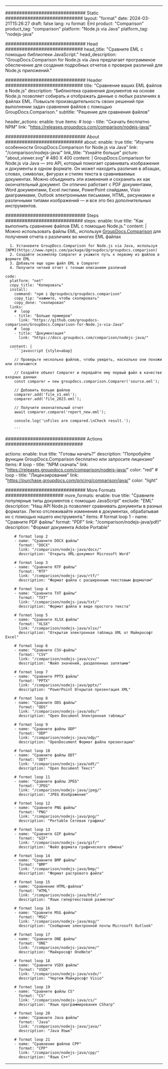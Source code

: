 
---
############################# Static ############################
layout: "format"
date:  2024-03-21T15:26:27
draft: false
lang: ru
format: Eml
product: "Comparison"
product_tag: "comparison"
platform: "Node.js via Java"
platform_tag: "nodejs-java"

############################# Head ############################
head_title: "Сравните EML с помощью библиотеки JavaScript."
head_description: "GroupDocs.Comparison for Node.js via Java предлагает программное обеспечение для создания подробных отчетов о проверке различий для Node.js приложений."

############################# Header ############################
title: "Сравнение ваших EML файлов в Node.js" 
description: "Библиотека сравнения документов на основе Node.js позволяет собирать и отображать данные о любых различиях в файлах EML. Повысьте производительность своих решений при выполнении задач сравнения файлов с помощью GroupDocs.Comparison."
subtitle: "Решение для сравнения файлов" 

header_actions:
  enable: true
  items:
    #  loop
    - title: "Скачать бесплатно NPM"
      link: "https://releases.groupdocs.com/comparison/nodejs-java/"
      
############################# About ############################
about:
    enable: true
    title: "Изучите особенности GroupDocs.Comparison for Node.js via Java"
    link: "/comparison/nodejs-java/"
    link_title: "Узнайте больше"
    picture: "about_viewer.svg" # 480 X 400
    content: |
       GroupDocs.Comparison for Node.js via Java — это API, который помогает сравнивать изображения и документы в одном формате. Он может находить различия в абзацах, словах, символах, фигурах и стилях текста в сравниваемых документах. Можно объединить эти изменения и сохранить их как окончательный документ. Он отлично работает с PDF документами, Word документами, Excel листами, PowerPoint слайдами, Visio диаграммами, Outlook электронными письмами, HTML, рисунками и различными типами изображений — и все это без дополнительных инструментов.

############################# Steps ############################
steps:
    enable: true
    title: "Как выполнить сравнение файлов EML с помощью Node.js."
    content: |
      Можно использовать файлы EML, используя [GroupDocs.Comparison](https://products.groupdocs.com/comparison/nodejs-java/) для получения отчета о различиях во многих EML файлах
      
      1. Установите GroupDocs.Comparison for Node.js via Java, используя [NPM](https://www.npmjs.com/package/@groupdocs/groupdocs.comparison)
      2. Создайте экземпляр Comparer и укажите путь к первому из файлов в формате EML
      3. Добавьте еще один файл EML в Comparer
      4. Получите четкий отчет с точным описанием различий
   
    code:
      platform: "net"
      copy_title: "Копировать"
      install:
        command: "npm i @groupdocs/groupdocs.comparison"
        copy_tip: "нажмите, чтобы скопировать"
        copy_done: "скопировал"
      links:
        #  loop
        - title: "Больше примеров"
          link: "https://github.com/groupdocs-comparison/GroupDocs.Comparison-for-Node.js-via-Java"
        #  loop
        - title: "Документация"
          link: "https://docs.groupdocs.com/comparison/nodejs-java/"
          
      content: |
        ```javascript {style=abap}

        // Проверьте несколько файлов, чтобы увидеть, насколько они похожи или отличаются

        // Создайте объект Comparer и передайте ему первый файл в качестве входных данных
        const comparer = new groupdocs.comparison.Comparer('source.eml');

        // Добавить больше файлов
        comparer.add('file_v1.eml');
        comparer.add('file_2023.eml');

        // Получите окончательный отчет
        await comparer.compare('report_new.eml');

        console.log('\nFiles are compared.\nCheck result.');

        ```            

############################# Actions ############################

actions:
  enable: true
  title: "Готовы начать?"
  description: "Попробуйте функции GroupDocs.Comparison бесплатно или запросите лицензию"
  items:
    #  loop
    - title: "NPM скачать"
      link: "https://releases.groupdocs.com/comparison/nodejs-java/"
      color: "red"
        #  loop
    - title: "Лицензирование"
      link: "https://purchase.groupdocs.com/pricing/comparison/java/"
      color: "light"


############################# More Formats #####################
more_formats:
    enable: true
    title: "Сравните популярные типы документов с помощью JavaScript"
    exclude: "EML"
    description: "Наш API Node.js позволяет сравнивать документы в разных форматах. Легко отслеживайте изменения в документах, обрабатывая их с помощью нашего инструмента."
    items: 
        # format loop 1
        - name: "Сравните PDF файлы"
          format: "PDF"
          link: "/comparison/nodejs-java/pdf/"
          description: "Формат документа Adobe Portable"

        # format loop 2
        - name: "Сравните DOCX файлы"
          format: "DOCX"
          link: "/comparison/nodejs-java/docx/"
          description: "Открыть XML-документ Microsoft Word"

        # format loop 3
        - name: "Сравните RTF файлы"
          format: "RTF"
          link: "/comparison/nodejs-java/rtf/"
          description: "Формат файла с расширенным текстовым форматом"

        # format loop 4
        - name: "Сравните TXT файлы"
          format: "TXT"
          link: "/comparison/nodejs-java/txt/"
          description: "Формат файла в виде простого текста"

        # format loop 5
        - name: "Сравните XLSX файлы"
          format: "XLSX"
          link: "/comparison/nodejs-java/xlsx/"
          description: "Открытая электронная таблица XML от Майкрософт Excel"

        # format loop 6
        - name: "Сравните CSV-файлы"
          format: "CSV"
          link: "/comparison/nodejs-java/csv/"
          description: "Файл значений, разделенных запятыми"

        # format loop 7
        - name: "Сравните PPTX файлы"
          format: "PPTX"
          link: "/comparison/nodejs-java/pptx/"
          description: "PowerPoint Открытая презентация XML"

        # format loop 8
        - name: "Сравните ODS файлы"
          format: "ODS"
          link: "/comparison/nodejs-java/ods/"
          description: "Open Document Электронная таблица"

        # format loop 9
        - name: "Сравните файлы ODP"
          format: "ODP"
          link: "/comparison/nodejs-java/odp/"
          description: "OpenDocument Формат файла презентации"

        # format loop 10
        - name: "Сравните файлы ODT"
          format: "ODT"
          link: "/comparison/nodejs-java/odt/"
          description: "Open Document Текст"

        # format loop 11
        - name: "Сравните файлы JPEG"
          format: "JPEG"
          link: "/comparison/nodejs-java/jpeg/"
          description: "JPEG Изображение"

        # format loop 12
        - name: "Сравните PNG файлы"
          format: "PNG"
          link: "/comparison/nodejs-java/png/"
          description: "Portable Сетевая графика"

        # format loop 13
        - name: "Сравните GIF файлы"
          format: "GIF"
          link: "/comparison/nodejs-java/gif/"
          description: "Файл формата графического обмена"

        # format loop 14
        - name: "Сравните BMP файлы"
          format: "BMP"
          link: "/comparison/nodejs-java/bmp/"
          description: "Формат растрового файла"

        # format loop 15
        - name: "Сравнение HTML-файлов"
          format: "HTML"
          link: "/comparison/nodejs-java/html/"
          description: "Язык гипертекстовой разметки"

        # format loop 16
        - name: "Сравните MSG файлы"
          format: "MSG"
          link: "/comparison/nodejs-java/msg/"
          description: "Сообщение электронной почты Microsoft Outlook"

        # format loop 17
        - name: "Сравните ONE файлы"
          format: "ONE"
          link: "/comparison/nodejs-java/one/"
          description: "Майкрософт OneNote"

        # format loop 18
        - name: "Сравните VSDX файлы"
          format: "VSDX"
          link: "/comparison/nodejs-java/vsdx/"
          description: "Чертеж Майкрософт Visio"

        # format loop 19
        - name: "Сравните файлы CS"
          format: "CS"
          link: "/comparison/nodejs-java/cs/"
          description: "Язык программирования CSharp"

        # format loop 20
        - name: "Сравните Java файлы"
          format: "Java"
          link: "/comparison/nodejs-java/java/"
          description: "Java Язык"
          
        # format loop 21
        - name: "Сравнение файлов CPP"
          format: "CPP"
          link: "/comparison/nodejs-java/cpp/"
          description: "Язык C++"
---